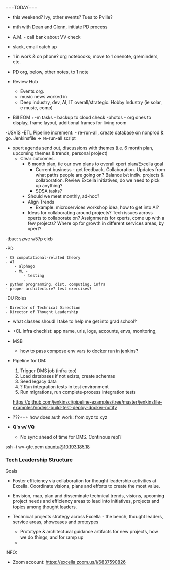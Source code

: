===TODAY===

- this weekend? Ivy, other events? Tues to Pville?

- mth with Dean and Glenn, initiate PD process
- A.M. - call bank about VV check
- slack, email catch up
- 1 in work & on phone? org notebooks; move to 1 onenote, greminders, etc.
- PD org, below, other notes, to 1 note
- Review Hub
    - Events org.
    - music news worked in
    - Deep industry, dev, AI, IT overall/strategic. Hobby Industry (ie solar, e music, comp)

- Bill EOM
+-m tasks - backup to cloud check
-photos - org ones to display, frame layout, additional frames for living room

-USVIS 
    -ETL Pipeline increment:
        - re-run-all, create database on nonprod & go. Jenkinsfile -> re-run-all script

- xpert agenda send out, discussions with themes (i.e. 6 month plan, upcoming themes & trends, personal project)
    - Clear outcomes.
        - 6 month plan, tie our own plans to overall xpert plan/Excella goal
            - Current business - get feedback. Collaboration. Updates from what paths people are going on? Balance b/t indiv. projects & collaboration. Review Excella initiatives, do we need to pick up anything?
            - SDSA tasks?
        - Should we meet monthly, ad-hoc?
        - Align Trends
            - Example: microservices workshop idea, how to get into AI?
        - Ideas for collaborating around projects? Tech issues across xperts to collaborate on? Assignments for xperts, come up with a few projects? Where op for growth in different services areas, by xpert?

-tbuc: szwe w57p cixb        


-PD    

    - CS computational-related theory
    - AI
        - alphago
        - ML - 
            - testing
            - 
    - python programming, dist. computing, infra
    - proper architecture? test exercises?




        





-DU Roles

    - Director of Technical Direction
    - Director of Thought Leadership




- what classes shoudl I take to help me get into grad school?


- +CL infra checklst: app name, urls, logs, accounts, envs, monitoring,
- MSB
    - how to pass compose env vars to docker run in jenkins?

- Pipeline for DM:
    1. Trigger DMS job (infra too)
    1. Load databases if not exists, create schemas
    1. Seed legacy data
    1. ? Run integration tests in test environment
    1. Run migrations, run complete-process integration tests

    https://github.com/jenkinsci/pipeline-examples/tree/master/jenkinsfile-examples/nodejs-build-test-deploy-docker-notify

- ???+++ how does auth work: from xyz to xyz


- **Q's w/ VQ**
    - No sync ahead of time for DMS. Continous repl?


ssh -i wv-gfe.pem ubuntu@10.193.185.18



### Tech Leadership Structure

Goals
- Foster efficiency via collaboration for thought leadership activities at Excella. Coordinate visions, plans and efforts to create the most value. 

- Envision, map, plan and disseminate technical trends, visions, upcoming project needs and efficiency areas to lead into initiatives, projects and topics among thought leaders. 

- Technical projects strategy across Excella - the bench, thought leaders, service areas, showcases and protoypes
    - Prototype & architectural guidance artifacts for new projects, how we do things, and for ramp up
    - 




INFO:

- Zoom account: https://excella.zoom.us/j/6837590826